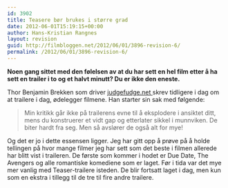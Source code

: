 ```yaml
---
id: 3902
title: Teasere bør brukes i større grad
date: 2012-06-01T15:19:15+00:00
author: Hans-Kristian Rangnes
layout: revision
guid: http://filmbloggen.net/2012/06/01/3896-revision-6/
permalink: /2012/06/01/3896-revision-6/
---
```

**Noen gang sittet med den følelsen av at du har sett en hel film etter å ha sett en trailer i to og et halvt minutt? Du er ikke den eneste.**<!--more-->

Thor Benjamin Brekken som driver [judgefudge.net ](http://judgefudge.net)skrev tidligere i dag om at trailere i dag, ødelegger filmene. Han starter sin sak med følgende:

> Min kritikk går ikke på trailerens evne til å eksplodere i ansiktet ditt, mens du konstruerer et vidt gap og etterlater sikkel i munnviken. De biter hardt fra seg. Men så avslører de også alt for mye!

Og det er jo i dette essensen ligger. Jeg har gitt opp å prøve på å holde tellingen på hvor mange filmer jeg har sett som det beste i filmen allerede har blitt vist i traileren. De første som kommer i hodet er Due Date, The Avengers og alle romantiske komediene som er laget. Før i tida var det mye mer vanlig med Teaser-trailere isteden. De blir fortsatt laget i dag, men kun som en ekstra i tillegg til de tre til fire andre trailere.

<div class="video-shortcode">
</div>